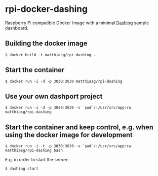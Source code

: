 # rpi-docker-dashing

Raspberry Pi compatible Docker Image with a minimal [Dashing](http://dashing.io/) sample dashboard. 

## Building the docker image

    $ docker build -t matthiasg/rpi-dashing .
		
## Start the container

    $ docker run -i -d -p 3030:3030 matthiasg/rpi-dashing

## Use your own dashport project

    $ docker run -i -d -p 3030:3030 -v `pwd`/:/usr/src/app:rw matthiasg/rpi-dashing
    
## Start the container and keep control, e.g. when using the docker image for development

    $ docker run -i -t -p 3030:3030 -v `pwd`/:/usr/src/app:rw matthiasg/rpi-dashing bash
        
E.g. in order to start the server:
        
    $ dashing start